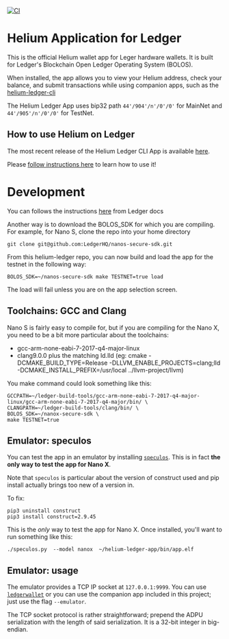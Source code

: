 [![CI](https://github.com/helium/helium-ledger-app/actions/workflows/ci.yml/badge.svg)](https://github.com/helium/helium-ledger-app/actions/workflows/ci.yml)

# Helium Application for Ledger

This is the official Helium wallet app for Leger hardware wallets. It is built for
Ledger's Blockchain Open Ledger Operating System (BOLOS).

When installed, the app allows you to view your Helium address, check your
balance, and submit transactions while using companion apps, such as the 
[helium-ledger-cli](https://github.com/helium/helium-ledger-cli)

The Helium Ledger App uses bip32 path `44'/904'/n'/0'/0'` for MainNet and
`44'/905'/n'/0'/0'` for TestNet.

## How to use Helium on Ledger

The most recent release of the Helium Ledger CLI App is available
[here](https://github.com/helium/helium-ledger-cli/releases).

Please [follow instructions here](https://docs.helium.com/wallets/ledger) to learn how to use it!

# Development

You can follows the instructions [here](https://ledger.readthedocs.io/en/0/nanos/setup.html#first-app-hello-world
) from Ledger docs

Another way is to download the BOLOS_SDK for which you are compiling. For example, for Nano S,
clone the repo into your home directory

```
git clone git@github.com:LedgerHQ/nanos-secure-sdk.git
```

From this helium-ledger repo, you can now build and load the app for the testnet in the following
way:

```
BOLOS_SDK=~/nanos-secure-sdk make TESTNET=true load
```

The load will fail unless you are on the app selection screen.

## Toolchains: GCC and Clang

Nano S is fairly easy to compile for, but if you are compiling for the Nano X, you need to be a bit more particular
about the toolchains:
* gcc-arm-none-eabi-7-2017-q4-major-linux
* clang9.0.0 plus the matching ld.lld (eg: cmake -DCMAKE_BUILD_TYPE=Release -DLLVM_ENABLE_PROJECTS=clang;lld \
  -DCMAKE_INSTALL_PREFIX=/usr/local ../llvm-project/llvm)

You make command could look something like this:

```
GCCPATH=~/ledger-build-tools/gcc-arm-none-eabi-7-2017-q4-major-linux/gcc-arm-none-eabi-7-2017-q4-major/bin/ \
CLANGPATH=~/ledger-build-tools/clang/bin/ \
BOLOS_SDK=~/nanox-secure-sdk \
make TESTNET=true
```

## Emulator: speculos

You can test the app in an emulator by installing [`speculos`](https://github.com/LedgerHQ/speculos). This is in fact
**the only way to test the app for Nano X**.

Note that `speculos` is particular about the version of construct used and pip install actually brings too new of a
version in.

To fix:
```
pip3 uninstall construct
pip3 install construct=2.9.45
```

This is the _only_ way to test the app for Nano X. Once installed, you'll want to run something like this:
```
./speculos.py  --model nanox  ~/helium-ledger-app/bin/app.elf
```

## Emulator: usage

The emulator provides a TCP IP socket at `127.0.0.1:9999`. You can use
[`ledgerwallet`](https://speculos.ledger.com/user/clients.html) or you can use the companion app included in this
project; just use the flag `--emulator`.

The TCP socket protocol is rather straightforward; prepend the ADPU serialization with the length of said serialization.
It is a 32-bit integer in big-endian.
